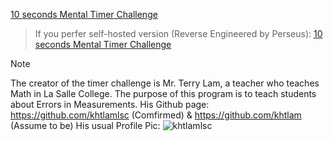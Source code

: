 [10 seconds Mental Timer Challenge](https://script.google.com/a/macros/lsc.hk/s/AKfycbywa7P1yzVcLIEldZe_FsdkuEk9tL7KWqtWzChc-4hZAW1yuT-2jrD0XQpYEx6mXu5r/exec?authuser=0) 
> If you perfer self-hosted version (Reverse Engineered by Perseus): [10 seconds Mental Timer Challenge](/assets/files/10stimer.html)

> [!NOTE]
> The creator of the timer challenge is Mr. Terry Lam, a teacher who teaches Math in La Salle College.
> The purpose of this program is to teach students about Errors in Measurements.
> His Github page: https://github.com/khtlamlsc (Comfirmed) & https://github.com/khtlam (Assume to be)
> His usual Profile Pic:
> ![khtlamlsc](https://github.com/user-attachments/assets/03a01e34-49f7-4a72-8053-c0535d2ac143)